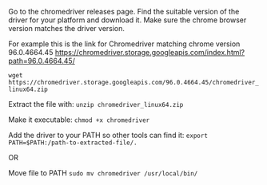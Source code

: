 Go to the chromedriver releases page. Find the suitable version of the driver for your platform and download it.
Make sure the chrome browser version matches the driver version.

For example this is the link for Chromedriver matching chrome version 96.0.4664.45 
https://chromedriver.storage.googleapis.com/index.html?path=96.0.4664.45/
 
`wget https://chromedriver.storage.googleapis.com/96.0.4664.45/chromedriver_linux64.zip`

Extract the file with:
`unzip chromedriver_linux64.zip`

Make it executable:
`chmod +x chromedriver`

Add the driver to your PATH so other tools can find it:
`export PATH=$PATH:/path-to-extracted-file/.`

OR

Move file to PATH
`sudo mv chromedriver /usr/local/bin/`
